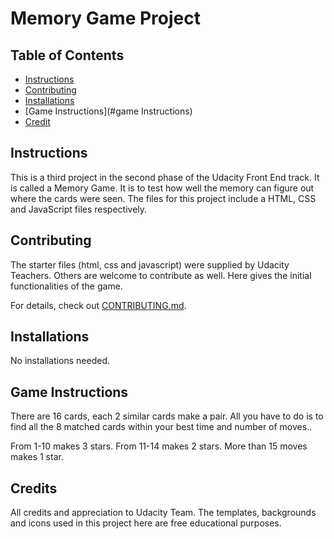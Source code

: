 # Memory Game Project

## Table of Contents

* [Instructions](#instructions)
* [Contributing](#contributing)
* [Installations](#installations)
* [Game Instructions](#game Instructions)
* [Credit](#credits)

## Instructions

This is a third project in the second phase of the Udacity Front End track. It is called a Memory Game. It is to test how well the memory can figure out where the cards were seen. The files for this project include a HTML, CSS and JavaScript files respectively.


## Contributing

The starter files (html, css and javascript) were supplied by Udacity Teachers. Others are welcome to contribute as well. Here gives the initial functionalities of the game. 

For details, check out [CONTRIBUTING.md](CONTRIBUTING.md).

## Installations

No installations needed. 

## Game Instructions

There are 16 cards, each 2 similar cards make a pair. All you have to do is to find all the 8 matched cards within your best time and number of moves..

From 1-10 makes 3 stars.
From 11-14 makes 2 stars.
More than 15 moves makes 1 star.

## Credits

All credits and appreciation to Udacity Team. The templates, backgrounds and icons used in this project here are free educational purposes.
